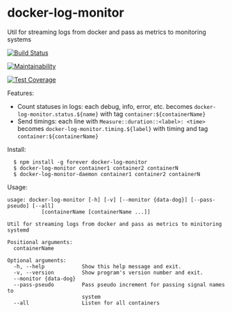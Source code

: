 # docker-log-monitor
Util for streaming logs from docker and pass as metrics to monitoring systems

[![Build Status](https://travis-ci.org/andre487/docker-log-monitor.svg?branch=master)](https://travis-ci.org/andre487/docker-log-monitor)

[![Maintainability](https://api.codeclimate.com/v1/badges/f3284c31feccd239b381/maintainability)](https://codeclimate.com/github/andre487/docker-log-monitor/maintainability)

[![Test Coverage](https://api.codeclimate.com/v1/badges/f3284c31feccd239b381/test_coverage)](https://codeclimate.com/github/andre487/docker-log-monitor/test_coverage)


Features:

  * Count statuses in logs: each debug, info, error, etc. becomes `docker-log-monitor.status.${name}` with tag `container:${containerName}`
  * Send timings: each line with `Measure::duration::<label>: <time>` becomes `docker-log-monitor.timing.${label}` with timing and tag `container:${containerName}`

Install:

```
  $ npm install -g forever docker-log-monitor
  $ docker-log-monitor container1 container2 containerN
  $ docker-log-monitor-daemon container1 container2 containerN
```

Usage:

```
usage: docker-log-monitor [-h] [-v] [--monitor {data-dog}] [--pass-pseudo] [--all]
           [containerName [containerName ...]]

Util for streaming logs from docker and pass as metrics to minitoring systemd

Positional arguments:
  containerName

Optional arguments:
  -h, --help            Show this help message and exit.
  -v, --version         Show program's version number and exit.
  --monitor {data-dog}
  --pass-pseudo         Pass pseudo increment for passing signal names to
                        system
  --all                 Listen for all containers
```
